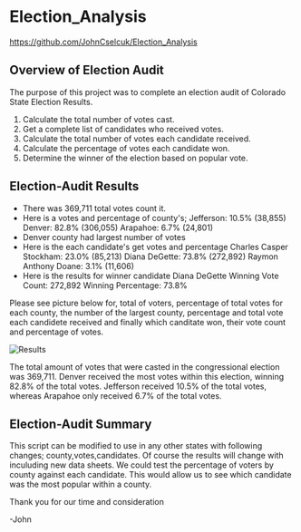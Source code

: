# Election_Analysis

https://github.com/JohnCselcuk/Election_Analysis

## Overview of Election Audit
The purpose of this project was to complete an election audit of Colorado State Election Results.
1. Calculate the total number of votes cast.
2. Get a complete list of candidates who received votes.
3. Calculate the total number of votes each candidate received.
4. Calculate the percentage of votes each candidate won.
5. Determine the winner of the election based on popular vote.
## Election-Audit Results
- There was 369,711 total votes count it.
- Here is a votes and percentage of county's;
  Jefferson: 10.5% (38,855)
  Denver: 82.8% (306,055)
  Arapahoe: 6.7% (24,801)
- Denver county had largest number of votes
- Here is the each candidate's get votes and percentage 
  Charles Casper Stockham: 23.0% (85,213)
  Diana DeGette: 73.8% (272,892)
  Raymon Anthony Doane: 3.1% (11,606)
- Here is the results for winner candidate
  Diana DeGette
  Winning Vote Count: 272,892
  Winning Percentage: 73.8%


Please see picture below for, total of voters, percentage of total votes for each county, the number of the largest county, percentage and total vote each candidete received and finally which canditate won, their vote count and percentage of votes.

![Results](https://user-images.githubusercontent.com/85411967/133898369-3815a20a-ecd5-4767-8e14-0829086bce6b.png)

The total amount of votes that were casted in the congressional election was 369,711. Denver received the most votes within this election, winning 82.8% of the total votes. Jefferson received 10.5% of the total votes, whereas Arapahoe only received 6.7% of the total votes.

## Election-Audit Summary
This script can be modified to use in any other states with following changes; county,votes,candidates. Of course the results will change with inculuding new data sheets. We could test the percentage of voters by county against each candidate. This would allow us to see which candidate was the most popular within a county. 

Thank you for our time and consideration

-John
